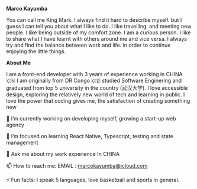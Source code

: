 **Marco Kayumba**

You can call me King Mark. I always find it hard to describe myself. but I guess I can tell you about what I like to do.
I like travelling, and meeting new people. I like being outside of my comfort zone. I am a curious person. I like to share what I have learnt with others around me and vice versa.  I always try and find the balance between work and life. in order to continue enjoying the little things. 

**About Me**

I am a front-end developer with 3 years of experience working in CHINA 🇨🇳 I am originally from DR Congo 🇨🇩 studied Software Enginering and graduated from top 5 university in the country (武汉大学).
I love accessible design, exploring the relatively new world of tech and learning in public.
I love the power that coding gives me, the satisfaction of creating something new

🔭 I’m currently working on developing myself, growing a start-up web agency

🌱 I’m focused on learning React Native, Typescript, testing and state management

💬 Ask me about my work experience In CHINA

📫 How to reach me: EMAIL : marcokayumba@icloud.com

⚡ Fun facts: I speak 5 languages, love basketball and sports in general.
